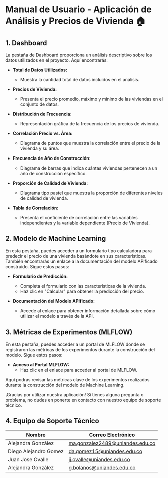 # Manual de Usuario - Aplicación de Análisis y Precios de Vivienda 🏠

## 1. Dashboard

La pestaña de Dashboard proporciona un análisis descriptivo sobre los datos utilizados en el proyecto. Aquí encontrarás:

- **Total de Datos Utilizados:**
  - Muestra la cantidad total de datos incluidos en el análisis.

- **Precios de Vivienda:**
  - Presenta el precio promedio, máximo y mínimo de las viviendas en el conjunto de datos.

- **Distribución de Frecuencia:**
  - Representación gráfica de la frecuencia de los precios de vivienda.

- **Correlación Precio vs. Área:**
  - Diagrama de puntos que muestra la correlación entre el precio de la vivienda y su área.

- **Frecuencia de Año de Construcción:**
  - Diagrama de barras que indica cuántas viviendas pertenecen a un año de construcción específico.

- **Proporción de Calidad de Vivienda:**
  - Diagrama tipo pastel que muestra la proporción de diferentes niveles de calidad de vivienda.

- **Tabla de Correlación:**
  - Presenta el coeficiente de correlación entre las variables independientes y la variable dependiente (Precio de Vivienda).

## 2. Modelo de Machine Learning

En esta pestaña, puedes acceder a un formulario tipo calculadora para predecir el precio de una vivienda basándote en sus características. También encontrarás un enlace a la documentación del modelo APIficado construido. Sigue estos pasos:

- **Formulario de Predicción:**
  - Completa el formulario con las características de la vivienda.
  - Haz clic en "Calcular" para obtener la predicción del precio.

- **Documentación del Modelo APIficado:**
  - Accede al enlace para obtener información detallada sobre cómo utilizar el modelo a través de la API.

## 3. Métricas de Experimentos (MLFLOW)

En esta pestaña, puedes acceder a un portal de MLFLOW donde se registraron las métricas de los experimentos durante la construcción del modelo. Sigue estos pasos:

- **Acceso al Portal MLFLOW:**
  - Haz clic en el enlace para acceder al portal de MLFLOW.

Aquí podrás revisar las métricas clave de los experimentos realizados durante la construcción del modelo de Machine Learning.

¡Gracias por utilizar nuestra aplicación! Si tienes alguna pregunta o problema, no dudes en ponerte en contacto con nuestro equipo de soporte técnico.

## 4. Equipo de Soporte Técnico

| Nombre                       | Correo Electrónico                 |
| ---------------------------- | ----------------------             |
| Alejandra González           | ma.gonzalez2489@uniandes.edu.co    |
| Diego Alejandro Gomez        | da.gomez15@uniandes.edu.co         |
| Juan Jose Ovalle             | jj.ovalle@uniandes.edu.co          |
| Alejandra González           | g.bolanos@uniandes.edu.co          |
